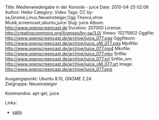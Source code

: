 Title: Medienwiedergabe in der Konsole - juice
Date: 2010-04-25 02:08
Author: Heiko
Category: Video
Tags: CC by-sa,Gnome,Linux,Neueinsteiger,Ogg Theora,ohne Musik,screencast,ubuntu,juice
Slug: juice
Album: http://www.openscreencast.de
Duration: 207000
License: http://creativecommons.org/licenses/by-sa/3.0/
Vimeo: 15275802
Oggfile: http://www.openscreencast.de/archive/juice_077.ogg
Oggfileom: http://www.openscreencast.de/archive/juice_oM_077.ogg
Mp4file: http://www.openscreencast.de/archive/juice_077.mp4
Mkvfile: http://www.openscreencast.de/archive/juice_077.mkv
Srtfile: http://www.openscreencast.de/archive/juice_077.srt
Srtfile_om: http://www.openscreencast.de/archive/juice_oM_077.srt
Image: http://www.openscreencast.de/archive/juice_077.png

Ausgangspunkt: Ubuntu 8.10, GNOME 2.24  
Zielgruppe: Neueinsteiger  

Kommandos: apt-get, juice

Links:

  * [yalm](http://www.freiesmagazin.de/yalm)

